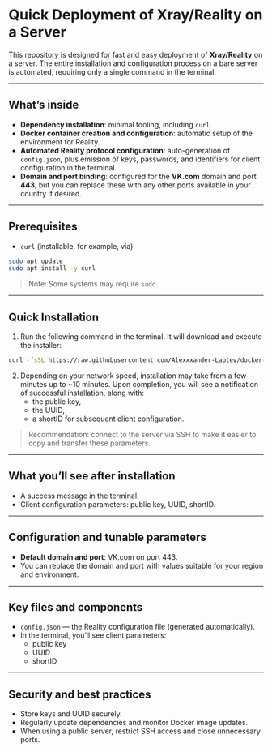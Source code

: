 # Quick Deployment of Xray/Reality on a Server

This repository is designed for fast and easy deployment of **Xray/Reality** on a server. The entire installation and configuration process on a bare server is automated, requiring only a single command in the terminal.

---

## What’s inside

- **Dependency installation**: minimal tooling, including `curl`.
- **Docker container creation and configuration**: automatic setup of the environment for Reality.
- **Automated Reality protocol configuration**: auto-generation of `config.json`, plus emission of keys, passwords, and identifiers for client configuration in the terminal.
- **Domain and port binding**: configured for the **VK.com** domain and port **443**, but you can replace these with any other ports available in your country if desired.

---

## Prerequisites

- `curl` (installable, for example, via)

```bash
sudo apt update
sudo apt install -y curl
```

> Note: Some systems may require `sudo`.

---

## Quick Installation

1. Run the following command in the terminal. It will download and execute the installer:

```bash
curl -fsSL https://raw.githubusercontent.com/Alexxxander-Laptev/docker-for-xray-reality/refs/heads/main/install.sh | bash
```

2. Depending on your network speed, installation may take from a few minutes up to ~10 minutes. Upon completion, you will see a notification of successful installation, along with:
   - the public key,
   - the UUID,
   - a shortID for subsequent client configuration.

> Recommendation: connect to the server via SSH to make it easier to copy and transfer these parameters.

---

## What you’ll see after installation

- A success message in the terminal.
- Client configuration parameters: public key, UUID, shortID.

---

## Configuration and tunable parameters

- **Default domain and port**: VK.com on port 443.
- You can replace the domain and port with values suitable for your region and environment.

---

## Key files and components

- `config.json` — the Reality configuration file (generated automatically).
- In the terminal, you’ll see client parameters:
  - public key
  - UUID
  - shortID

---

## Security and best practices

- Store keys and UUID securely.
- Regularly update dependencies and monitor Docker image updates.
- When using a public server, restrict SSH access and close unnecessary ports.
